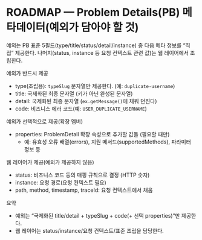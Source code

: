 # ROADMAP — Problem Details(PB) 메타데이터(예외가 담아야 할 것)

예외는 PB 표준 5필드(type/title/status/detail/instance) 중 다음 메타 정보를 “직접” 제공한다. 나머지(status, instance 등 요청 컨텍스트 관련 값)는 웹 레이어에서 조립한다.

예외가 반드시 제공
- type(조립용): `typeSlug` 문자열만 제공한다. (예: `duplicate-username`)
- title: 국제화된 최종 문자열 (키가 아닌 완성된 문자열)
- detail: 국제화된 최종 문자열 (`ex.getMessage()`에 채워 던진다)
- code: 비즈니스 에러 코드(예: `USER_DUPLICATE_USERNAME`)

예외가 선택적으로 제공(확장 멤버)
- properties: ProblemDetail 확장 속성으로 추가할 값들 (필요할 때만)
  - 예: 유효성 오류 배열(errors), 지원 메서드(supportedMethods), 파라미터 정보 등

웹 레이어가 제공(예외가 제공하지 않음)
- status: 비즈니스 코드 등의 매핑 규칙으로 결정 (HTTP 숫자)
- instance: 요청 경로(요청 컨텍스트 필요)
- path, method, timestamp, traceId: 요청 컨텍스트에서 채움

요약
- 예외는 “국제화된 title/detail + typeSlug + code(+ 선택 properties)”만 제공한다.
- 웹 레이어는 status/instance/요청 컨텍스트/표준 조립을 담당한다.
